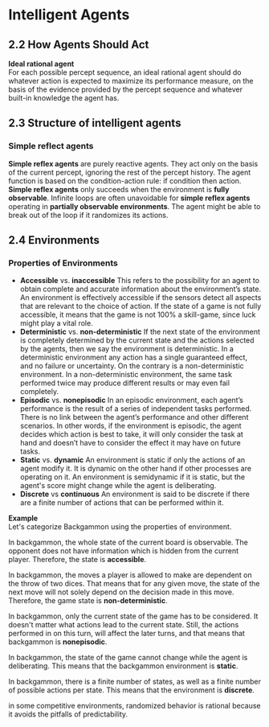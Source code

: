 # Intelligent Agents

## 2.2 How Agents Should Act

**Ideal rational agent**\
For each possible percept sequence, an ideal rational agent should do whatever action is expected to maximize its performance measure, on the basis of the evidence provided by the percept sequence and whatever built-in knowledge the agent has.

## 2.3 Structure of intelligent agents

### Simple reflect agents
**Simple reflex agents** are purely reactive agents. They act only on the basis of the current percept, ignoring the rest of the percept history. The agent function is based on the condition-action rule: if condition then action. **Simple reflex agents** only succeeds when the environment is **fully observable**. Infinite loops are often unavoidable for **simple reflex agents** operating in **partially observable environments**. The agent might be able to break out of the loop if it randomizes its actions.

## 2.4 Environments

### Properties of Environments

- **Accessible** vs. **inaccessible** This refers to the possibility for an agent to obtain complete and accurate information about the environment’s state. An environment is effectively accessible if the sensors detect all aspects that are relevant to the choice of action. If the state of a game is not fully accessible, it means that the game is not 100% a skill-game, since luck might play a vital role.
- **Deterministic** vs. **non-deterministic** If the next state of the environment is completely determined by the current state and the actions selected by the agents, then we say the environment is deterministic. In a deterministic environment any action has a single guaranteed effect, and no failure or uncertainty. On the contrary is a non-deterministic environment. In a non-deterministic environment, the same task performed twice may produce different results or may even fail completely.
- **Episodic** vs. **nonepisodic** In an episodic environment, each agent’s performance is the result of a series of independent tasks performed. There is no link between the agent’s performance and other different scenarios. In other words, if the environment is episodic, the agent decides which action is best to take, it will only consider the task at hand and doesn’t have to consider the effect it may have on future tasks. 
- **Static** vs. **dynamic** An environment is static if only the actions of an agent modify it. It is dynamic on the other hand if other processes are operating on it. An environment is semidynamic if it is static, but the agent's score might change while the agent is deliberating.
- **Discrete** vs **continuous** An environment is said to be discrete if there are a finite number of actions that can be performed within it.

**Example**\
Let's categorize Backgammon using the properties of environment.


In backgammon, the whole state of the current board is observable. The opponent does not have information which is hidden from the current player. Therefore, the state is **accessible**.

In backgammon, the moves a player is allowed to make are dependent on the throw of two dices. That means that for any given move, the state of the next move will not solely depend on the decision made in this move. Therefore, the game state is **non-deterministic**.

In backgammon, only the current state of the game has to be considered. It doesn't matter what actions lead to the current state. Still, the actions performed in on this turn, will affect the later turns, and that means that backgammon is **nonepisodic**.

In backgammon, the state of the game cannot change while the agent is deliberating. This means that the backgammon environment is **static**.

In backgammon, there is a finite number of states, as well as a finite number of possible actions per state. This means that the environment is **discrete**.


in some competitive environments, randomized behavior is rational because
it avoids the pitfalls of predictability.